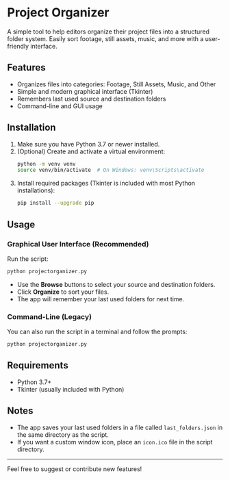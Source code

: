 # Project Organizer

A simple tool to help editors organize their project files into a structured folder system. Easily sort footage, still assets, music, and more with a user-friendly interface.

## Features
- Organizes files into categories: Footage, Still Assets, Music, and Other
- Simple and modern graphical interface (Tkinter)
- Remembers last used source and destination folders
- Command-line and GUI usage

## Installation
1. Make sure you have Python 3.7 or newer installed.
2. (Optional) Create and activate a virtual environment:
   ```bash
   python -m venv venv
   source venv/bin/activate  # On Windows: venv\Scripts\activate
   ```
3. Install required packages (Tkinter is included with most Python installations):
   ```bash
   pip install --upgrade pip
   ```

## Usage

### Graphical User Interface (Recommended)
Run the script:
```bash
python projectorganizer.py
```
- Use the **Browse** buttons to select your source and destination folders.
- Click **Organize** to sort your files.
- The app will remember your last used folders for next time.

### Command-Line (Legacy)
You can also run the script in a terminal and follow the prompts:
```bash
python projectorganizer.py
```

## Requirements
- Python 3.7+
- Tkinter (usually included with Python)

## Notes
- The app saves your last used folders in a file called `last_folders.json` in the same directory as the script.
- If you want a custom window icon, place an `icon.ico` file in the script directory.

---

Feel free to suggest or contribute new features! 